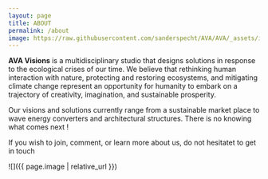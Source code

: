 ```yaml
---
layout: page
title: ABOUT
permalink: /about
image: https://raw.githubusercontent.com/sanderspecht/AVA/AVA/_assets/img/noah-buscher-x8ZStukS2PM-unsplash.jpg
---
```


**AVA Visions** is a multidisciplinary studio that designs solutions in response to the ecological crises of our time. We believe that rethinking human interaction with nature, protecting and restoring ecosystems, and mitigating climate change represent an opportunity for humanity to embark on a trajectory of creativity, imagination, and sustainable prosperity.

Our visions and solutions currently range from a sustainable market place to wave energy converters and architectural structures. There is no knowing what comes next !

If you wish to join, comment, or learn more about us, do not hesitatet to get in touch

![]({{ page.image | relative_url }})
